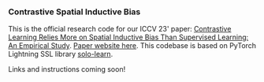 ### Contrastive Spatial Inductive Bias

This is the official research code for our ICCV 23' paper: [Contrastive Learning Relies More on Spatial Inductive Bias Than Supervised Learning: An Empirical Study](https://openaccess.thecvf.com/content/ICCV2023/html/Zhong_Contrastive_Learning_Relies_More_on_Spatial_Inductive_Bias_Than_Supervised_ICCV_2023_paper.html). [Paper website here](https://haorantang.github.io/cl_spatial_inductive_bias/). 
This codebase is based on PyTorch Lightning SSL library [solo-learn](https://github.com/vturrisi/solo-learn).

Links and instructions coming soon!

